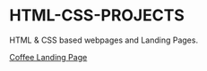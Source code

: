 # HTML-CSS-PROJECTS

HTML & CSS based webpages and Landing Pages.

[Coffee Landing Page](https://teja-yarragunta.github.io/HTML-CSS-PROJECTS/coffee-landing-page/)
